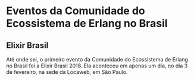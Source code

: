 # Eventos da Comunidade do Ecossistema de Erlang no Brasil


## Elixir Brasil

Até onde sei, o primeiro evento da Comunidade do Ecossistema de Erlang no Brasil foi a Elixir Brasil 2018. Ela aconteceu em apenas um dia, 
no dia 3 de fevereiro, na sede da Locaweb, em São Paulo. 
